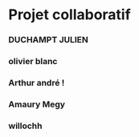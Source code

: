 # Projet collaboratif 



### DUCHAMPT JULIEN 

### olivier blanc

### Arthur andré !

### Amaury Megy

### willochh
